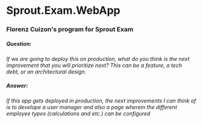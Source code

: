 # Sprout.Exam.WebApp
### Florenz Cuizon's program for Sprout Exam


##### Question:
_If we are going to deploy this on production, what do you think is the next
improvement that you will prioritize next? This can be a feature, a tech debt, or
an architectural design._

##### Answer:
_If this app gets deployed in production, the next improvements I can think of is to develope a user manager and also a page wherein the different employee types (calculations and etc.) can be configured_
